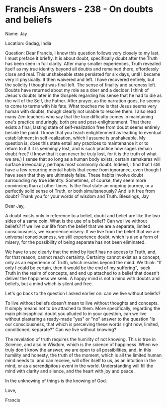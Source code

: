 # Francis Answers - 238 - On doubts and beliefs

Name: Jay&nbsp;  

Location: Gadag, India&nbsp;  

Question: Dear Francis, I know this question follows very closely to my last. I must preface it briefly. It is about doubt, specifically doubt after the Truth has been seen in full clarity. After many smaller experiences, Truth revealed itself as my true identity beyond all doubts and remained there, effortlessly close and real. This unshakeable state persisted for six days, until I became very ill physically. It then waivered and left. I have recovered entirely, but the solidity I thought was final left. The sense of finality and sureness left. Doubts have returned about my role as a doer and a decider. I think of Jesus\'s doubts later in the Gospels regarding his sense that he had to die as the will of the Self, the Father. After prayer, as the narration goes, he seems to come to terms with his fate. What touches me is that Jesus seems very human with doubts, though clearly not unable to resolve them. I also read many Zen teachers who say that the true difficulty comes in maintaining one\'s practice enduringly, both pre and post-enlightenment. That there exists a final, lasting state of self-realization free from doubt seems entirely beside the point. I know that you teach enlightenment as leading to eventual establishment in self-realization, which I assume is unshakeable. My question is, does this state entail any practices to maintenance it or to return to it if it is seemingly lost, and is such practice how sages remain doubt free? (I know that it can never be truly lost, for it is the truth of what we are.) I sense that so long as a human body exists, certain samskaras will surface irrevocably, perhaps most commonly doubt. Indeed, I find that I still have a few recurring mental habits that come from ignorance, even though I have seen that they are ultimately false. These habits involve doubt surrounding my true identity. Sometimes, of course, they seem more convincing than at other times. Is the final state an ongoing journey, or a perfectly solid sense of Truth, or both simultaneously? And is it free from doubt? Thank you for your words of wisdom and Truth. Blessings, Jay

Dear Jay,

A doubt exists only in reference to a belief, doubt and belief are like the two sides of a same coin. What is the use of a belief? Can we live without beliefs? If we live our life from the belief that we are a separate, limited consciousness, we experience misery. If we live from the belief that we are universal consciousness, we still experience doubt, which is also a form of misery, for the possibility of being separate has not been eliminated.&nbsp;

We have to see clearly that the mind by itself has no access to Truth, and, for that reason, cannot reach certainty. Certainty cannot exist as a concept, only as an experience of Truth, which resides beyond the mind. We think: &quot;If only I could be certain, then it would be the end of my suffering&quot;, &nbsp;seek Truth in the realm of concepts, and end up attached to a belief that doesn't deliver the happiness we seek. A happy mind is not a mind with doubts and beliefs, but a mind which is silent and free.

Let's go back to the question I asked earlier on: can we live without beliefs?

To live without beliefs doesn't mean to live without thoughts and concepts. It simply means not to be attached to them. More specifically, regarding the main philosophical doubt you alluded to in your question, can we live without plastering a ready-made &quot;yes&quot; or &quot;no&quot; answer to the question &quot;Is our consciousness, that which is perceiving these words right now, limited, conditioned, separate?&quot; Can we live without knowing?&nbsp;

The revelation of truth requires the humility of not knowing. This is true in Science, and also in Wisdom, which is the science of happiness. When we truly don't know the answer, we are open to all possibilities, and, in this humility and honesty, the truth of the moment, which is all the limited human mind needs to &nbsp;and can receive, will offer itself to us, as an intuition in the mind, or as a serendipitous event in the world. Understanding will fill the mind with clarity and silence, and the heart with joy and peace.

In the unknowing of things is the knowing of God.

Love,

Francis

